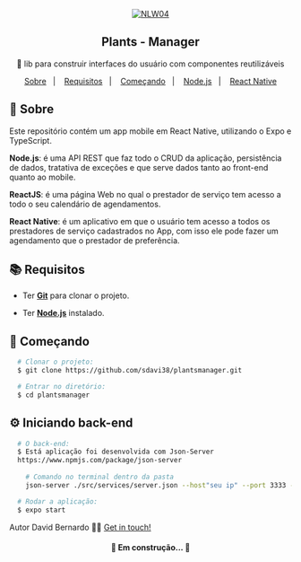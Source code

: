 <p align="center">
  <a href="https://nextlevelweek.com/inscricao/4">
    <img src="https://cdn.discordapp.com/attachments/694609874197151754/813851700011335730/NLW04_pack_divulgacao_-_Github.png"  alt="NLW04" />
  </a>
</p>
<h2 align="center">Plants - Manager</h2>

<p align="center">🚀 lib para construir interfaces do usuário com componentes reutilizáveis</p>

<p align="center">
  <a href="#page_with_curl-sobre">Sobre</a>&nbsp;&nbsp;&nbsp;|&nbsp;&nbsp;&nbsp;
  <a href="#books-requisitos">Requisitos</a>&nbsp;&nbsp;&nbsp;|&nbsp;&nbsp;&nbsp;
  <a href="#rocket-começando">Começando</a>&nbsp;&nbsp;&nbsp;|&nbsp;&nbsp;&nbsp;
  <a href="#gear-iniciando-back-end">Node.js</a>&nbsp;&nbsp;&nbsp;|&nbsp;&nbsp;&nbsp;
  <a href="#iphone-iniciando-mobile">React Native</a>
</p>


## :page_with_curl: Sobre
Este repositório contém um  app mobile em React Native, utilizando o Expo e TypeScript.



**Node.js**: é uma API REST que faz todo o CRUD da aplicação, persistência de dados, tratativa de exceções e que serve dados tanto ao front-end quanto ao mobile.

**ReactJS**: é uma página Web no qual o prestador de serviço tem acesso a todo o seu calendário de agendamentos.

**React Native**: é um aplicativo em que o usuário tem acesso a todos os prestadores de serviço cadastrados no App, com isso ele pode fazer um agendamento que o prestador de preferência.

## :books: Requisitos
- Ter [**Git**](https://git-scm.com/) para clonar o projeto.

- Ter [**Node.js**](https://nodejs.org/en/) instalado.


## :rocket: Começando
``` bash
  # Clonar o projeto:
  $ git clone https://github.com/sdavi38/plantsmanager.git

  # Entrar no diretório:
  $ cd plantsmanager
```

## :gear: Iniciando back-end
```bash
  # O back-end:
  $ Está aplicação foi desenvolvida com Json-Server
  https://www.npmjs.com/package/json-server
  
    # Comando no terminal dentro da pasta
    json-server ./src/services/server.json --host"seu ip" --port 3333 --delay 1000

  # Rodar a aplicação:
  $ expo start
```



Autor David Bernardo 👋🏻 [Get in touch!](https://github.com/sdavi38)

<h4 align="center">🚧 Em construção...  🚧 </h4>


